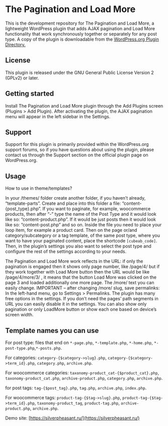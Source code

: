 # The Pagination and Load More

This is the development repository for The Pagination and Load More, a lightweight WordPress plugin that adds AJAX pagination and Load More functionality that work synchronously together or separately for any post type. A copy of the plugin is downloadable from the [WordPress.org Plugin Directory.](https://wordpress.org/plugins/cubeb-pagination-and-load-more/)

## License

This plugin is released under the GNU General Public License Version 2 (GPLv2) or later.

## Getting started

Install The Pagination and Load More plugin through the Add Plugins screen (Plugins > Add Plugin). After activating the plugin, the AJAX pagination menu will appear in the left sidebar in the Settings.

## Support

Support for this plugin is primarily provided within the WordPress.org support forums, so if you have questions about using the plugin, please contact us through the Support section on the official plugin page on WordPress.org.

## Usage

How to use in theme/templates?

In your /themes/ folder create another folder, if you haven’t already, “template-parts”. Create and place into this folder a file: “content-{post_type}.php”. If you want to paginate, for example, woocommerce products, then after “-” type the name of the Post Type and it would look like so: “content-product.php”. If it would be just posts then it would look like so: “content-post.php” and so on. Inside the file you need to place your loop item, for example a product card. Then on the page or/and category/subcategory or a tag template, of the same post type, where you want to have your paginated content, place the shortcode `[cubeab_code]`. Then, in the plugin’s settings you also want to select the post type and configure the rest of the settings according to your needs.

The Pagination and Load More work reflects in the URL: if only the pagination is engaged then it shows only page number, like /page/4/ but if they work together with Load More button then the URL would be like /page/4/more/3/ , it means that the button Load More was clicked on the page 3 and loaded additionally one more page. The /more/ text you can easily change. IMPORTANT – after changing /more/ slug, save permalinks: In the left-hand menu, go to Settings > Permalinks. The plugin has many free options in the settings. If you don’t need the pages’ path segments in URL you can easily disable it in the settings. You can also show only pagination or only LoadMore button or show each one based on device’s screen width.

## Template names you can use

For post type: files that end on `*-page.php`, `*-template.php`, `*-home.php`, `*-post-type.php`,`*-posts.php`.

For categories: `category-{$category->slug}.php`, `category-{$category->term_id}.php`, `category.php`, `archive.php`.

For woocommerce categories: `taxonomy-product_cat-{$product_cat}.php`, `taxonomy-product_cat.php`, `archive-product.php`, `category.php`, `archive.php`.

for post tags: `tag-{$post_tag}.php`, `tag.php`, `archive.php`, `index.php`.

For woocommerce tags: `product-tag-{$tag->slug}.php`, `product-tag-{$tag->term_id}.php`, `taxonomy-product_tag`, `product-tag.php`, `archive-product.php`, `archive.php`.

Demo site: [https://silverpheasant.ru/](https://silverpheasant.ru/)

